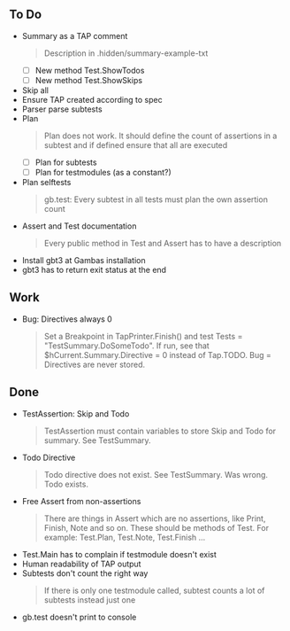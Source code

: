 ## To Do

- Summary as a TAP comment
    > Description in .hidden/summary-example-txt
    * [ ] New method Test.ShowTodos
    * [ ] New method Test.ShowSkips
- Skip all
- Ensure TAP created according to  spec
- Parser parse subtests
- Plan
    > Plan does not work. It should define the  count of assertions in a subtest and if  defined ensure that all are executed
    * [ ] Plan for subtests
    * [ ] Plan for testmodules (as a constant?)
- Plan selftests
    > gb.test: Every subtest in all tests must plan the own assertion count
- Assert and Test documentation
    > Every public method in Test and Assert has to have a description
- Install gbt3 at Gambas installation
- gbt3 has to return exit status at the end

## Work

- Bug: Directives always 0
    > Set a Breakpoint in TapPrinter.Finish() and test Tests = "TestSummary.DoSomeTodo". If run, see that $hCurrent.Summary.Directive = 0 instead of Tap.TODO. Bug = Directives are never stored.

## Done

- TestAssertion: Skip and Todo
    > TestAssertion must contain variables to store Skip and Todo for summary. See TestSummary.
- Todo Directive
    > Todo directive does not exist. See TestSummary. Was wrong. Todo exists.
- Free Assert from non-assertions
    > There are things in Assert which are no assertions, like Print, Finish, Note and so on. These should be methods of Test. For example: Test.Plan, Test.Note, Test.Finish ...
- Test.Main has to complain if testmodule doesn't exist
- Human readability of TAP output
- Subtests don't count the right way
    > If there is only one testmodule called, subtest counts a lot of subtests instead just one
- gb.test doesn't print to console
